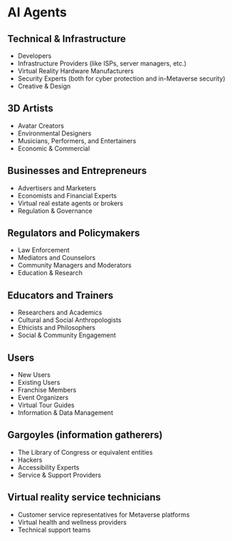 # AI Agents

## Technical & Infrastructure
- Developers
- Infrastructure Providers (like ISPs, server managers, etc.)
- Virtual Reality Hardware Manufacturers
- Security Experts (both for cyber protection and in-Metaverse security)
- Creative & Design

## 3D Artists
- Avatar Creators
- Environmental Designers
- Musicians, Performers, and Entertainers
- Economic & Commercial

## Businesses and Entrepreneurs
- Advertisers and Marketers
- Economists and Financial Experts
- Virtual real estate agents or brokers
- Regulation & Governance

## Regulators and Policymakers
- Law Enforcement
- Mediators and Counselors
- Community Managers and Moderators
- Education & Research

## Educators and Trainers
- Researchers and Academics
- Cultural and Social Anthropologists
- Ethicists and Philosophers
- Social & Community Engagement

## Users
- New Users
- Existing Users
- Franchise Members
- Event Organizers
- Virtual Tour Guides
- Information & Data Management

## Gargoyles (information gatherers)
- The Library of Congress or equivalent entities
- Hackers
- Accessibility Experts
- Service & Support Providers

## Virtual reality service technicians
- Customer service representatives for Metaverse platforms
- Virtual health and wellness providers
- Technical support teams